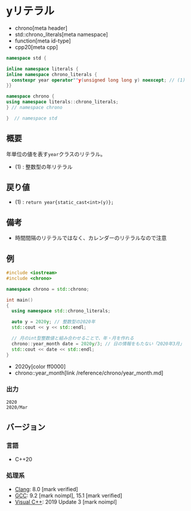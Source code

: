 # yリテラル
* chrono[meta header]
* std::chrono_literals[meta namespace]
* function[meta id-type]
* cpp20[meta cpp]

```cpp
namespace std {

inline namespace literals {
inline namespace chrono_literals {
  constexpr year operator""y(unsigned long long y) noexcept; // (1)
}}

namespace chrono {
using namespace literals::chrono_literals;
} // namespace chrono

}  // namespace std
```

## 概要
年単位の値を表す`year`クラスのリテラル。

- (1) : 整数型の年リテラル


## 戻り値
- (1) : `return year{static_cast<int>(y)};`


## 備考
- 時間間隔のリテラルではなく、カレンダーのリテラルなので注意


## 例
```cpp example
#include <iostream>
#include <chrono>

namespace chrono = std::chrono;

int main()
{
  using namespace std::chrono_literals;

  auto y = 2020y; // 整数型の2020年
  std::cout << y << std::endl;

  // 月のint型整数値と組み合わせることで、年・月を作れる
  chrono::year_month date = 2020y/3; // 日の情報をもたない「2020年3月」
  std::cout << date << std::endl;
}
```
* 2020y[color ff0000]
* chrono::year_month[link /reference/chrono/year_month.md]

### 出力
```
2020
2020/Mar
```

## バージョン
### 言語
- C++20

### 処理系
- [Clang](/implementation.md#clang): 8.0 [mark verified]
- [GCC](/implementation.md#gcc): 9.2 [mark noimpl], 15.1 [mark verified]
- [Visual C++](/implementation.md#visual_cpp): 2019 Update 3 [mark noimpl]
